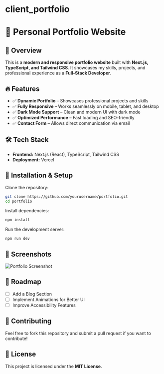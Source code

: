 # client_portfolio

# 🚀 Personal Portfolio Website

## 🌟 Overview
This is a **modern and responsive portfolio website** built with **Next.js, TypeScript, and Tailwind CSS**. It showcases my skills, projects, and professional experience as a **Full-Stack Developer**.

## 🔥 Features
- ✅ **Dynamic Portfolio** – Showcases professional projects and skills
- ✅ **Fully Responsive** – Works seamlessly on mobile, tablet, and desktop
- ✅ **Dark Mode Support** – Clean and modern UI with dark mode
- ✅ **Optimized Performance** – Fast loading and SEO-friendly
- ✅ **Contact Form** – Allows direct communication via email

## 🛠️ Tech Stack
- **Frontend:** Next.js (React), TypeScript, Tailwind CSS
- **Deployment:** Vercel

## 🎯 Installation & Setup
Clone the repository:
```sh
git clone https://github.com/yourusername/portfolio.git
cd portfolio
```

Install dependencies:
```sh
npm install
```

Run the development server:
```sh
npm run dev
```

## 📸 Screenshots
![Portfolio Screenshot](link-to-image)

## 📌 Roadmap
- [ ] Add a Blog Section
- [ ] Implement Animations for Better UI
- [ ] Improve Accessibility Features

## 🤝 Contributing
Feel free to fork this repository and submit a pull request if you want to contribute!

## 📜 License
This project is licensed under the **MIT License**.
